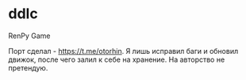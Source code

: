 # ddlc
 RenPy Game

Порт сделал - https://t.me/otorhin.
Я лишь исправил баги и обновил движок, после чего залил к себе на хранение.
На авторство не претендую.
